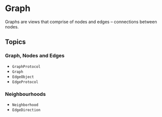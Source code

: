 # Graph

Graphs are views that comprise of nodes and edges – connections between nodes.

## Topics

### Graph, Nodes and Edges

- ``GraphProtocol``
- ``Graph``
- ``EdgeObject``
- ``EdgeProtocol``

### Neighbourhoods

- ``Neighborhood``
- ``EdgeDirection``

